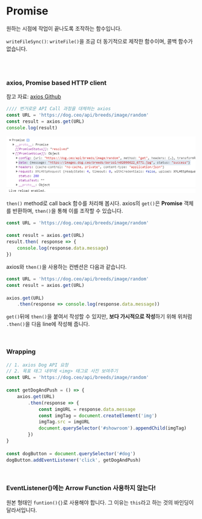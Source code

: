 # Promise

원하는 시점에 작업이 끝나도록 조작하는 함수입니다.

`writeFileSync()`: `writeFile()`을 조금 더 동기적으로 제작한 함수이며, 콜백 함수가 없습니다.

<br>

<br>

### axios, Promise based HTTP client

참고 자료: [axios Github](https://github.com/axios/axios)

```javascript
//// 번거로운 API Call 과정을 대체하는 axios
const URL = 'https://dog.ceo/api/breeds/image/random'
const result = axios.get(URL)
console.log(result)
```

![axios.get](./assets/axios.get.png)

`then()` method로 call back 함수를 처리해 봅시다. axios의 `get()`은 **Promise** 객체를 반환하며, `then()`을 통해 이를 조작할 수 있습니다.

```javascript
const URL = 'https://dog.ceo/api/breeds/image/random'

const result = axios.get(URL)
result.then( response => {
    console.log(response.data.message)
})
```

axios와 `then()`을 사용하는 컨벤션은 다음과 같습니다.

```javascript
const URL = 'https://dog.ceo/api/breeds/image/random'
const result = axios.get(URL)

axios.get(URL)
    .then(response => console.log(response.data.message))
```

`get()`뒤에 `then()`을 붙여서 작성할 수 있지만, **보다 가시적으로 작성**하기 위해 위처럼 `.then()`을 다음 line에 작성해 줍니다.

<br>

### Wrapping

```javascript
// 1. axios Dog API 요청
// 2. 목표 태그 내부에 <img> 태그로 사진 보여주기
const URL = 'https://dog.ceo/api/breeds/image/random'

const getDogAndPush = () => {
    axios.get(URL)
        .then(response => {
            const imgURL = response.data.message
            const imgTag = document.createElement('img')
            imgTag.src = imgURL
            document.querySelector('#showroom').appendChild(imgTag)
        })
}

const dogButton = document.querySelector('#dog')
dogButton.addEventListener('click', getDogAndPush)
```

<br>

### EventListener()에는 Arrow Function 사용하지 않는다!

원본 형태인 `funtion(){}`로 사용해야 합니다. 그 이유는 `this`라고 하는 것의 바인딩이 달라서입니다.

